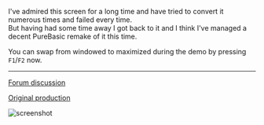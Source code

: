 I've admired this screen for a long time and have tried to convert it numerous times and failed every time.  
But having had some time away I got back to it and I think I've managed a decent PureBasic remake of it this time.

You can swap from windowed to maximized during the demo by pressing `F1`/`F2` now.

---

[Forum discussion](https://demozoo.org/productions/116919/)

[Original production](https://demozoo.org/productions/116919/)

![screenshot](src/MJJ_O_Demo/screenshot.jpg)